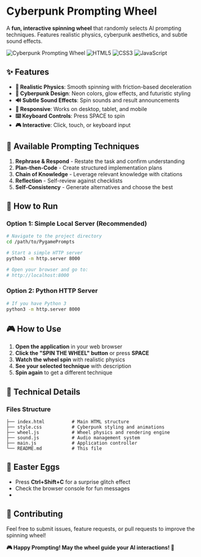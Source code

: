 # Cyberpunk Prompting Wheel

A **fun, interactive spinning wheel** that randomly selects AI prompting techniques. Features realistic physics, cyberpunk aesthetics, and subtle sound effects.

![Cyberpunk Prompting Wheel](https://img.shields.io/badge/Status-Ready-brightgreen)
![HTML5](https://img.shields.io/badge/HTML5-E34F26?logo=html5&logoColor=white)
![CSS3](https://img.shields.io/badge/CSS3-1572B6?logo=css3&logoColor=white)
![JavaScript](https://img.shields.io/badge/JavaScript-F7DF1E?logo=javascript&logoColor=black)

## ✨ Features

- **🎡 Realistic Physics**: Smooth spinning with friction-based deceleration
- **🎨 Cyberpunk Design**: Neon colors, glow effects, and futuristic styling
- **🔊 Subtle Sound Effects**: Spin sounds and result announcements
- **📱 Responsive**: Works on desktop, tablet, and mobile
- **⌨️ Keyboard Controls**: Press SPACE to spin
- **🎮 Interactive**: Click, touch, or keyboard input

## 🎯 Available Prompting Techniques

1. **Rephrase & Respond** - Restate the task and confirm understanding
2. **Plan-then-Code** - Create structured implementation plans
3. **Chain of Knowledge** - Leverage relevant knowledge with citations
4. **Reflection** - Self-review against checklists
5. **Self-Consistency** - Generate alternatives and choose the best

## 🚀 How to Run

### Option 1: Simple Local Server (Recommended)

```bash
# Navigate to the project directory
cd /path/to/PygamePrompts

# Start a simple HTTP server
python3 -m http.server 8000

# Open your browser and go to:
# http://localhost:8000
```

### Option 2: Python HTTP Server

```bash
# If you have Python 3
python3 -m http.server 8000
```

## 🎮 How to Use

1. **Open the application** in your web browser
2. **Click the "SPIN THE WHEEL" button** or press **SPACE**
3. **Watch the wheel spin** with realistic physics
4. **See your selected technique** with description
5. **Spin again** to get a different technique


## 🔧 Technical Details

### Files Structure
```
├── index.html          # Main HTML structure
├── style.css           # Cyberpunk styling and animations
├── wheel.js            # Wheel physics and rendering engine
├── sound.js            # Audio management system
├── main.js             # Application controller
└── README.md           # This file
```

## 🎯 Easter Eggs

- Press **Ctrl+Shift+C** for a surprise glitch effect
- Check the browser console for fun messages
- 

## 🤝 Contributing

Feel free to submit issues, feature requests, or pull requests to improve the spinning wheel!



**🎮 Happy Prompting! May the wheel guide your AI interactions! 🎯**
